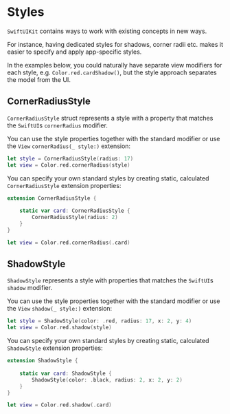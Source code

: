 # Styles

`SwiftUIKit` contains ways to work with existing concepts in new ways.

For instance, having dedicated styles for shadows, corner radii etc. makes it easier to specify and apply app-specific styles.

In the examples below, you could naturally have separate view modifiers for each style, e.g.  `Color.red.cardShadow()`, but the style approach separates the model from the UI.


## CornerRadiusStyle

`CornerRadiusStyle` struct represents a style with a property that matches the `SwiftUI`s `cornerRadius` modifier.

You can use the style properties together with the standard modifier or use the `View` `cornerRadius(_ style:)` extension:

```swift
let style = CornerRadiusStyle(radius: 17)
let view = Color.red.cornerRadius(style)
```

You can specify your own standard styles by creating static, calculated `CornerRadiusStyle` extension properties:

```swift
extension CornerRadiusStyle {
    
    static var card: CornerRadiusStyle { 
        CornerRadiusStyle(radius: 2) 
    } 
}

let view = Color.red.cornerRadius(.card)
```


## ShadowStyle

`ShadowStyle` represents a style with properties that matches the `SwiftUI`s `shadow` modifier.

You can use the style properties together with the standard modifier or use the `View` `shadow(_ style:)` extension:

```swift
let style = ShadowStyle(color: .red, radius: 17, x: 2, y: 4)
let view = Color.red.shadow(style)
```

You can specify your own standard styles by creating static, calculated `ShadowStyle` extension properties:

```swift
extension ShadowStyle {
    
    static var card: ShadowStyle { 
        ShadowStyle(color: .black, radius: 2, x: 2, y: 2) 
    } 
}

let view = Color.red.shadow(.card)
```
